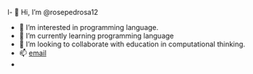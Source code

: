 l- 👋 Hi, I’m @rosepedrosa12
- 👀 I’m interested in  programming language.
- 🌱 I’m currently learning programming language
- 💞️ I’m looking to collaborate with education in computational thinking.
- 📫 [email](rose.pedrosa@escola.pr.gov.br)
- 

<!---
rosepedrosa12/rosepedrosa12 is a ✨ special ✨ repository because its `README.md` (this file) appears on your GitHub profile.
You can click the Preview link to take a look at your changes.
--->
